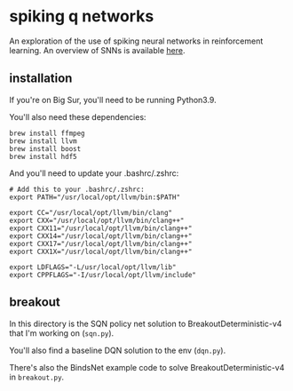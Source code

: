 # spiking q networks

An exploration of the use of spiking neural networks in reinforcement learning.
An overview of SNNs is available [here](https://www.notion.so/camilonotes/Spiking-neural-networks-in-reinforcement-learning-b6824ef8ce394d749ef5193c4503c3fd).

## installation
If you're on Big Sur, you'll need to be running Python3.9.

You'll also need these dependencies:
```
brew install ffmpeg
brew install llvm
brew install boost
brew install hdf5
```

And you'll need to update your .bashrc/.zshrc:
```
# Add this to your .bashrc/.zshrc:
export PATH="/usr/local/opt/llvm/bin:$PATH"

export CC="/usr/local/opt/llvm/bin/clang"
export CXX="/usr/local/opt/llvm/bin/clang++"
export CXX11="/usr/local/opt/llvm/bin/clang++"
export CXX14="/usr/local/opt/llvm/bin/clang++"
export CXX17="/usr/local/opt/llvm/bin/clang++"
export CXX1X="/usr/local/opt/llvm/bin/clang++"

export LDFLAGS="-L/usr/local/opt/llvm/lib"
export CPPFLAGS="-I/usr/local/opt/llvm/include"
```

## breakout

In this directory is the SQN policy net solution to BreakoutDeterministic-v4 that I'm working on (`sqn.py`). 

You'll also find a baseline DQN solution to the env (`dqn.py`).

There's also the BindsNet example code to solve BreakoutDeterministic-v4 in `breakout.py`.

